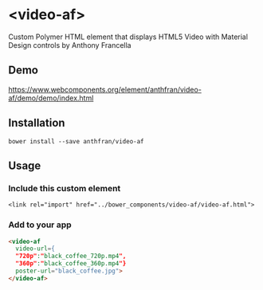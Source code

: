 # \<video-af\>

Custom Polymer HTML element that displays HTML5 Video with Material Design controls
by Anthony Francella

## Demo

https://www.webcomponents.org/element/anthfran/video-af/demo/demo/index.html

## Installation

`bower install --save anthfran/video-af`

## Usage

### Include this custom element
`<link rel="import" href="../bower_components/video-af/video-af.html">`

### Add to your app
<!--
```
<custom-element-demo>
  <template>
    <script src="../webcomponentsjs/webcomponents-lite.js"></script>
    <link rel="import" href="video-af.html">
    <next-code-block></next-code-block>  
    </template>
</custom-element-demo>
```
-->
```html
<video-af
  video-url={
  "720p":"black_coffee_720p.mp4",
  "360p":"black_coffee_360p.mp4"}
  poster-url="black_coffee.jpg">
</video-af>
```
